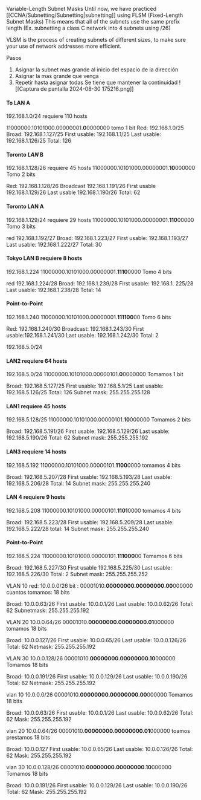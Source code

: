 Variable-Length Subnet Masks
Until now, we have practiced [[CCNA/Subnetting/Subnetting|subnetting]] using FLSM (Fixed-Length Subnet Masks)
This means that all of the subnets use the same prefix length (Ex. subnetting a class C network into 4 subnets using /26)

 VLSM is the process of creating subnets of different sizes, to make sure your use of network addresses more efficient.


Pasos
1. Asignar la subnet mas grande al inicio del espacio de la dirección
2. Asignar la mas grande que venga
3. Repetir hasta asignar todas
Se tiene que mantener la continuidad
![[Captura de pantalla 2024-08-30 175216.png]]

#### To LAN A
192.168.1.0/24 requiere 110 hosts

11000000.10101000.00000001.**0**0000000
tomo 1 bit
Red: 192.168.1.0/25
Broad: 192.168.1.127/25
First usable: 192.168.1.1/25
Last usable: 192.168.1.126/25
Total: 126

#### Toronto *LAN* B
 
192.168.1.128/26 requiere 45 hosts
11000000.10101000.00000001.**10**000000
Tomo 2 bits

Red: 192.168.1.128/26
Broadcast   192.168.1.191/26
First usable 192.168.1.129/26
Last usable 192.168.1.190/26
Total: 62

#### Toronto LAN A

192.168.1.129/24  requiere 29 hosts
11000000.10101000.00000001.**110**00000
Tomo 3 bits

red 192.168.1.192/27
Broad: 192.168.1.223/27
First usable: 192.168.1.193/27
Last usable: 192.168.1.222/27
Total: 30

#### Tokyo LAN B requiere 8 hosts
192.168.1.224
11000000.10101000.00000001.**1110**0000
Tomo 4 bits

red 192.168.1.224/28
Broad: 192.168.1.239/28
First usable: 192.168.1. 225/28
Last usable: 192.168.1.238/28
Total: 14

#### Point-to-Point
192.168.1.240
11000000.10101000.00000001.**111100**00
Tomo 6 bits

Red: 192.168.1.240/30
Broadcast: 192.168.1.243/30
First usable:192.168.1.241/30
Last usable: 192.168.1.242/30
Total: 2


192.168.5.0/24

#### LAN2 requiere 64 hosts 
192.168.5.0/24
11000000.10101000.00000101.**0**0000000
Tomamos 1 bit

Broad: 192.168.5.127/25
First usable: 192.168.5.1/25
Last usable: 192.168.5.126/25
Total: 126
Subnet mask: 255.255.255.128
#### LAN1 requiere 45 hosts
192.168.5.128/25
11000000.10101000.00000101.**10**000000
Tomamos 2 bits

Broad: 192.168.5.191/26
First usable: 192.168.5.129/26
Last usable: 192.168.5.190/26
Total: 62
Subnet mask: 255.255.255.192

#### LAN3 requiere 14 hosts
192.168.5.192
11000000.10101000.00000101.**1100**0000
tomamos 4 bits

Broad: 192.168.5.207/28
First usable: 192.168.5.193/28
Last usable: 192.168.5.206/28
Total: 14
Subnet mask: 255.255.255.240

#### LAN 4 requiere 9 hosts
192.168.5.208
11000000.10101000.00000101.**1101**0000
tomamos 4 bits

Broad: 192.168.5.223/28
First usable: 192.168.5.209/28
Last usable: 192.168.5.222/28
total: 14
Subnet mask: 255.255.255.240

#### Point-to-Point
192.168.5.224
11000000.10101000.00000101.**111000**00
Tomamos 6 bits

Broad: 192.168.5.227/30
First usable 192.168.5.225/30
Last usable: 192.168.5.226/30
Total: 2
Subnet mask: 255.255.255.252

VLAN 10
red: 10.0.0.0/26
bit : 00001010.**00000000.00000000.00**000000
cuantos tomamos: 18 bits

Broad: 10.0.0.63/26
First usable: 10.0.0.1/26
Last usable: 10.0.0.62/26
Total: 62
Subnetmask: 255.255.255.192

VLAN 20
10.0.0.64/26
00001010.**00000000.00000000.01**000000
tomamos 18 bits

Broad: 10.0.0.127/26
First usable: 10.0.0.65/26
Last usable: 10.0.0.126/26
Total:  62
Netmask: 255.255.255.192

VLAN 30
10.0.0.128/26
00001010.**00000000.00000000.10**000000
Tomamos 18 bits

Broad: 10.0.0.191/26
First usable: 10.0.0.129/26
Last usable: 10.0.0.190/26
Total: 62
Netmask: 255.255.255.192


vlan 10
10.0.0.0/26
00001010.**00000000.00000000.00**000000
Tomamos 18 bits

Broad: 10.0.0.63/26
First usable: 10.0.0.1/26
Last usable: 10.0.0.62/26
Total:  62
Mask: 255.255.255.192

vlan 20
10.0.0.64/26
00001010.**00000000.00000000.01**000000
toamos prestamos 18 bits

Broad: 10.0.0.127
First usable: 10.0.0.65/26
Last usable: 10.0.0.126/26
Total: 62
Mask: 255.255.255.192

vlan 30
10.0.0.128/26
00001010.**00000000.00000000.10**000000
Tomamos 18 bits

Broad: 10.0.0.191/26
First usable: 10.0.0.129/26
Last usable: 10.0.0.190/26
Total: 62
Mask: 255.255.255.192
